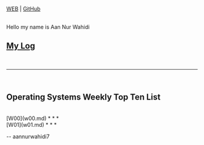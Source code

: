 ---
---

[WEB](https://aannurwahidi7.github.io/os202/)
|
[GitHub](https://github.com/aannurwahidi7/os202/)

<br>
Hello my name is Aan Nur Wahidi
<br>

## [My Log](TXT/mylog.txt)
<br>
<hr>
<br>

## Operating Systems Weekly Top Ten List
<br>
[W00](w00.md)
* * *
<br>
[W01](w01.md)
* * *
<br>

-- aannurwahidi7
